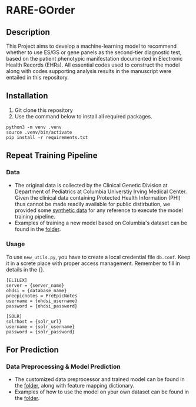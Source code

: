 # RARE-GOrder

## Description
This Project aims to develop a machine-learning model to recommend whether to use ES/GS or gene panels as the second-tier diagnostic test, based on the patient phenotypic manifestation documented in Electronic Health Records (EHRs). All essential codes used to construct the model along with codes supporting analysis results in the manuscript were entailed in this repository.

## Installation
1. Git clone this repository
2. Use the command below to install all required packages. 
```
python3 -m venv .venv
source .venv/bin/activate
pip install -r requirements.txt
```

## Repeat Training Pipeline
### Data
- The original data is collected by the Clinical Genetic Division at Department of Pediatrics at Columbia Universtiy Irving Medical Center. Given the clinical data containing Protected Health Information (PHI) thus cannot be made readily available for public distirbution, we provided some [synthetic data](data_preprocessing/demo_data) for any reference to execute the model training pipeline.
- Examples of training a new model based on Columbia's dataset can be found in the [folder](model_pipeline/model_running_iterations/).
  
### Usage
To use `new_utils.py`, you have to create a local credential file `db.conf`. Keep it in a screte place with proper access management. Remember to fill in details in the {}.
```
[ELILEX]
server = {server_name}
ohdsi = {database_name}
preepicnotes = PreEpicNotes
username = {ohdsi_username}
password = {ohdsi_password}

[SOLR]
solrhost = {solr_url}
username = {solr_username}
password = {solr_password}
```

## For Prediction
### Data Preprocessing & Model Prediction
- The customized data preprocessor and trained model can be found in the [folder](analysis/saved_model/), along with feature mapping dictionary.
- Examples of how to use the model on your own dataset can be found in the [folder](analysis/saved_model/prediction.ipynb).

